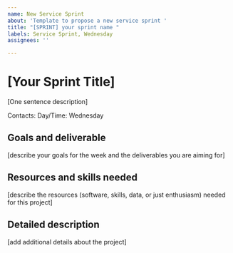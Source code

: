 ```yaml
---
name: New Service Sprint
about: 'Template to propose a new service sprint '
title: "[SPRINT] your sprint name "
labels: Service Sprint, Wednesday
assignees: ''

---
```


# [Your Sprint Title]

[One sentence description]

Contacts:
Day/Time: Wednesday

## Goals and deliverable
[describe your goals for the week and the deliverables you are aiming for]

## Resources and skills needed
[describe the resources (software, skills, data, or just enthusiasm) needed for this project]

## Detailed description
[add additional details  about the project]
